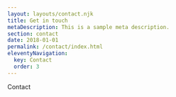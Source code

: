 ```yaml
---
layout: layouts/contact.njk
title: Get in touch
metaDescription: This is a sample meta description.
section: contact
date: 2018-01-01
permalink: /contact/index.html
eleventyNavigation:
  key: Contact
  order: 3
---
```

Contact

